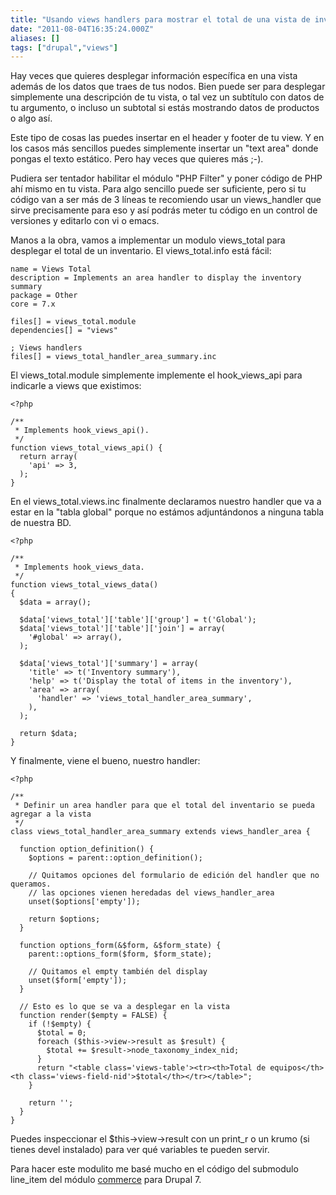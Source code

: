 ```yaml
---
title: "Usando views handlers para mostrar el total de una vista de inventario"
date: "2011-08-04T16:35:24.000Z"
aliases: []
tags: ["drupal","views"]
---
```


Hay veces que quieres desplegar información específica en una vista además de los datos que traes de tus nodos. Bien puede ser para desplegar simplemente una descripción de tu vista, o tal vez un subtítulo con datos de tu argumento, o incluso un subtotal si estás mostrando datos de productos o algo así.

Este tipo de cosas las puedes insertar en el header y footer de tu view. Y en los casos más sencillos puedes simplemente insertar un "text area" donde pongas el texto estático. Pero hay veces que quieres más ;-).

Pudiera ser tentador habilitar el módulo "PHP Filter" y poner código de PHP ahí mismo en tu vista. Para algo sencillo puede ser suficiente, pero si tu código van a ser más de 3 líneas te recomiendo usar un views_handler que sirve precisamente para eso y así podrás meter tu código en un control de versiones y editarlo con vi o emacs.

Manos a la obra, vamos a implementar un modulo views_total para desplegar el total de un inventario. El views_total.info está fácil:

    name = Views Total
    description = Implements an area handler to display the inventory summary
    package = Other
    core = 7.x

    files[] = views_total.module
    dependencies[] = "views"

    ; Views handlers
    files[] = views_total_handler_area_summary.inc

El views_total.module simplemente implemente el hook_views_api para indicarle a views que existimos:

    <?php

    /**
     * Implements hook_views_api().
     */
    function views_total_views_api() {
      return array(
        'api' => 3,
      );
    }

En el views_total.views.inc finalmente declaramos nuestro handler que va a estar en la "tabla global" porque no estámos adjuntándonos a ninguna tabla de nuestra BD.

    <?php

    /**
     * Implements hook_views_data.
     */
    function views_total_views_data()
    {
      $data = array();

      $data['views_total']['table']['group'] = t('Global');
      $data['views_total']['table']['join'] = array(
        '#global' => array(),
      );

      $data['views_total']['summary'] = array(
        'title' => t('Inventory summary'),
        'help' => t('Display the total of items in the inventory'),
        'area' => array(
          'handler' => 'views_total_handler_area_summary',
        ),
      );

      return $data;
    }

Y finalmente, viene el bueno, nuestro handler:

    <?php

    /**
     * Definir un area handler para que el total del inventario se pueda agregar a la vista
     */
    class views_total_handler_area_summary extends views_handler_area {

      function option_definition() {
        $options = parent::option_definition();

        // Quitamos opciones del formulario de edición del handler que no queramos.
        // las opciones vienen heredadas del views_handler_area
        unset($options['empty']);

        return $options;
      }

      function options_form(&$form, &$form_state) {
        parent::options_form($form, $form_state);

        // Quitamos el empty también del display
        unset($form['empty']);
      }

      // Esto es lo que se va a desplegar en la vista
      function render($empty = FALSE) {
        if (!$empty) {
          $total = 0;
          foreach ($this->view->result as $result) {
            $total += $result->node_taxonomy_index_nid;
          }
          return "<table class='views-table'><tr><th>Total de equipos</th><th class='views-field-nid'>$total</th></tr></table>";
        }

        return '';
      }
    }

Puedes inspeccionar el $this->view->result con un print_r o un krumo (si tienes devel instalado) para ver qué variables te pueden servir.

Para hacer este modulito me basé mucho en el código del submodulo line_item del módulo [commerce](http://drupal.org/project/commerce) para Drupal 7.